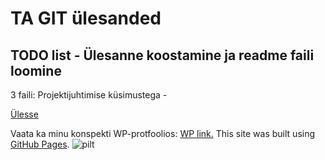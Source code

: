 # TA GIT ülesanded
<a name="readme-top"></a>
## TODO list - Ülesanne koostamine ja readme faili loomine
3 faili:
Projektijuhtimise küsimustega - 

<a href="#readme-top">Ülesse</a>

Vaata ka minu konspekti WP-protfoolios:
<a href="https://anastassiakostjuk24.thkit.ee/wp/" target="_blank">WP link.</a>
This site was built using [GitHub Pages](https://pages.github.com/).
![pilt](https://github.com/user-attachments/assets/267e6d82-2b0f-469e-a687-cb8824d7b60d)
